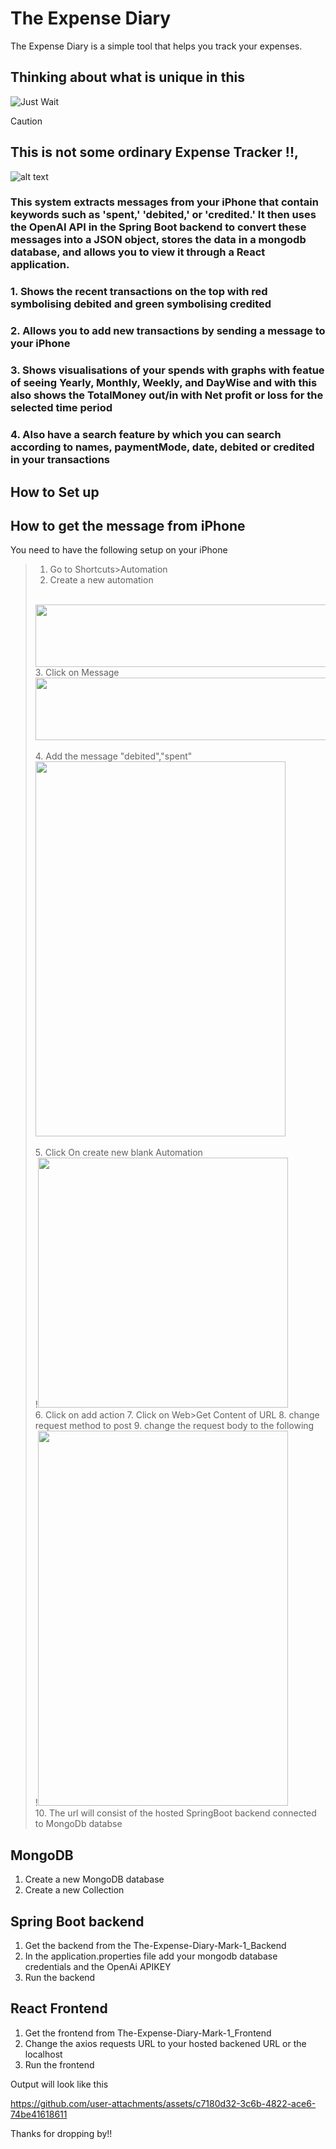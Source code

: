 # The Expense Diary

The Expense Diary is a simple tool that helps you track your expenses.

## Thinking about what is unique in this

![Just Wait](./public/images/justwait.gif)

> [!CAUTION]
## This is not some ordinary Expense Tracker !!, 
![alt text](image-6.gif)

### This system extracts messages from your iPhone that contain keywords such as 'spent,' 'debited,' or 'credited.' It then uses the OpenAI API in the Spring Boot backend to convert these messages into a JSON object, stores the data in a mongodb database, and allows you to view it through a React application.

### 1. Shows the recent transactions on the top with red symbolising debited and green symbolising credited
### 2. Allows you to add new transactions by sending a message to your iPhone
### 3. Shows visualisations of your spends with graphs with featue of seeing Yearly, Monthly, Weekly, and DayWise and with this also shows the TotalMoney out/in with Net profit or loss for the selected time period
### 4. Also have a search feature by which you can search according to names, paymentMode, date, debited or credited in your transactions

## How to Set up

## How to get the message from iPhone
You need to have the following setup on your iPhone
> 1. Go to Shortcuts>Automation
> 2. Create a new automation
> <br>
> <img src="./image-2.png" width="800" height="100"><br>
> 3. Click on Message
> <br>
> <img src="./image-1.png" width="800" height="100"><br>
> <br>
> 4. Add the message "debited","spent"
> <br>
> <img src="./image-3.png" width="400" height="600"><br>
> <br>
> 5. Click On create new blank Automation
> <br>
> !<img src="./image-4.png" width="400" height="400"><br>
> 6. Click on add action
> 7. Click on Web>Get Content of URL
> 8. change request method to post
> 9. change the request body to the following
> <br>
> !<img src="./image.png" width="400" height="600"><br>
> 10. The url will consist of the hosted SpringBoot backend connected to MongoDb databse

## MongoDB
1. Create a new MongoDB database
2. Create a new Collection

## Spring Boot backend
1. Get the backend from the The-Expense-Diary-Mark-1_Backend
2. In the application.properties file
add your mongodb database credentials and the OpenAi APIKEY
3. Run the backend

## React Frontend 
1. Get the frontend from The-Expense-Diary-Mark-1_Frontend
2. Change the axios requests URL to your hosted backened URL or the localhost
3. Run the frontend


Output will look like this


https://github.com/user-attachments/assets/c7180d32-3c6b-4822-ace6-74be41618611




Thanks for dropping by!!








